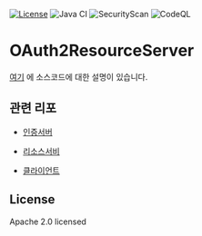 [![License](https://img.shields.io/badge/License-Apache%20License%202.0-brightgreen.svg)][1]
![Java CI](https://github.com/andifalk/authorizationserver/workflows/Java%20CI/badge.svg)
![SecurityScan](https://github.com/andifalk/authorizationserver/workflows/SecurityScan/badge.svg?branch=master)
![CodeQL](https://github.com/andifalk/authorizationserver/workflows/CodeQL/badge.svg?branch=master)

# OAuth2ResourceServer

[여기](https://www.skyer9.pe.kr/wordpress/?p=2405) 에 소스코드에 대한 설명이 있습니다.

## 관련 리포

- [인증서버](https://github.com/skyer9/SpringBootOauth2AuthorizationServer)

- [리소스서비](https://github.com/skyer9/OAuth2ResourceServer)

- [클라이언트](https://github.com/skyer9/OAuth2ClientApplication)

## License

Apache 2.0 licensed

[1]:http://www.apache.org/licenses/LICENSE-2.0.txt
